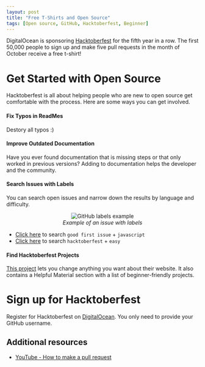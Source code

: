 ```yaml
---
layout: post
title: "Free T-Shirts and Open Source"
tags: [Open source, GitHub, Hacktoberfest, Beginner]
---
```


DigitalOcean is sponsoring [Hacktoberfest](https://hacktoberfest.digitalocean.com/) for the fifth year in a row. The first 50,000 people to sign up and make five pull requests in the month of October receive a free t-shirt!

# Get Started with Open Source
Hacktoberfest is all about helping people who are new to open source get comfortable with the process. Here are some ways you can get involved.

#### Fix Typos in ReadMes
Destory all typos :)

#### Improve Outdated Documentation

Have you ever found documentation that is missing steps or that only worked in previous versions? Adding to documentation helps the developer and the community.

#### Search Issues with Labels

You can search open issues and narrow down the results by language and difficulty.

<p align="center">
  <img src="https://i.imgur.com/4mS0tdw.png" alt="GitHub labels example"/> <br>
  <i>Example of an issue with labels</i>
</p>

* [Click here](https://github.com/search?q=label%3A%22good+first+issue%22+language%3Ajavascript&type=Issues) to search `good first issue` + `javascript`
* [Click here](https://github.com/search?q=label%3A%22hacktoberfest%22+label%3A%22easy%22&type=Issues) to search `hacktoberfest` + `easy`

#### Find Hacktoberfest Projects

[This project](https://hacktoberfest.lingonsaft.com/) lets you change anything you want about their website. It also contains a Helpful Material section with a list of beginner-friendly projects.

# Sign up for Hacktoberfest

Register for Hacktoberfest on [DigitalOcean](https://hacktoberfest.digitalocean.com/sign_up/register). You only need to provide your GitHub username.

## Additional resources

* [YouTube - How to make a pull request](https://www.youtube.com/watch?v=rgbCcBNZcdQ)
